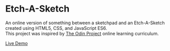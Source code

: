 # Etch-A-Sketch

An online version of something between a sketchpad and an Etch-A-Sketch created using HTML5, CSS, and JavaScript ES6.  
This project was inspired by [The Odin Project](https://www.theodinproject.com/) online learning curriculum.

[Live Demo](https://morganbonhomme.github.io/Etch-A-Sketch/)

